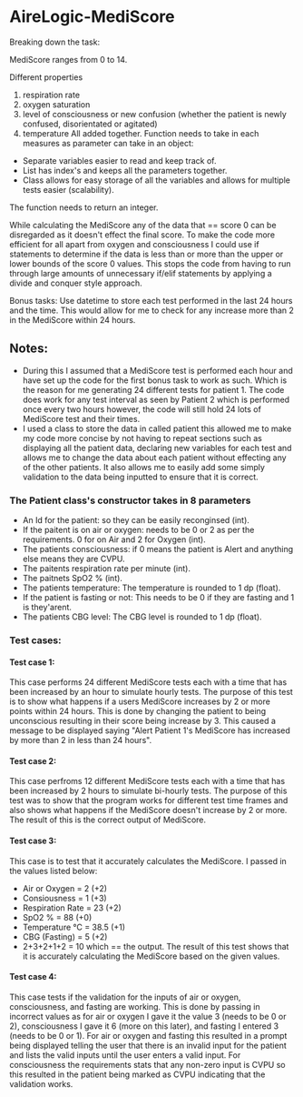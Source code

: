 # AireLogic-MediScore
Breaking down the task:

MediScore ranges from 0 to 14.

Different properties
1. respiration rate
2. oxygen saturation
3. level of consciousness or new confusion (whether the patient is newly confused, disorientated or agitated)
4. temperature
All added together.
Function needs to take in each measures as parameter can take in an object:
- Separate variables easier to read and keep track of.
- List has index's and keeps all the parameters together.
- Class allows for easy storage of all the variables and allows for multiple tests easier (scalability).

The function needs to return an integer.

While calculating the MediScore any of the data that == score 0 can be disregarded as it doesn't effect the final score.
To make the code more efficient for all apart from oxygen and consciousness I could use if statements to determine if the data
is less than or more than the upper or lower bounds of the score 0 values. This stops the code from having to run through large amounts
of unnecessary if/elif statements by applying a divide and conquer style approach.

Bonus tasks:
Use datetime to store each test performed in the last 24 hours and the time. This would allow for me to check for any increase
more than 2 in the MediScore within 24 hours.

## Notes:
- During this I assumed that a MediScore test is performed each hour and have set up the code for the first bonus task to work as such. Which is the reason for me generating 24 different tests for patient 1. The code does work for any test interval as seen by Patient 2 which is performed once every two hours however, the code will still hold 24 lots of MediScore test and their times.
- I used a class to store the data in called patient this allowed me to make my code more concise by not having to repeat sections such as displaying all the patient data, declaring new variables for each test and allows me to change the data about each patient without effecting any of the other patients. It also allows me to easily add some simply validation to the data being inputted to ensure that it is correct.

### The Patient class's constructor takes in 8 parameters
- An Id for the patient: so they can be easily reconginsed (int).
- If the paitent is on air or oxygen: needs to be 0 or 2 as per the requirements. 0 for on Air and 2 for Oxygen (int).
- The patients consciousness: if 0 means the patient is Alert and anything else means they are CVPU.
- The paitents respiration rate per minute (int).
- The paitnets SpO2 % (int).
- The patients temperature: The temperature is rounded to 1 dp (float).
- If the patient is fasting or not: This needs to be 0 if they are fasting and 1 is they'arent.
- The patients CBG level: The CBG level is rounded to 1 dp (float).

### Test cases:

#### Test case 1:
This case performs 24 different MediScore tests each with a time that has been increased by an hour to simulate hourly tests. The purpose of this test is to show what happens if a users MediScore increases by 2 or more points within 24 hours. This is done by changing the patient to being unconscious resulting in their score being increase by 3. This caused a message to be displayed saying "Alert Patient 1's MediScore has increased by more than 2 in less than 24 hours".

#### Test case 2:
This case perfroms 12 different MediScore tests each with a time that has been increased by 2 hours to simulate bi-hourly tests. The purpose of this test was to show that the program works for different test time frames and also shows what happens if the MediScore doesn't increase by 2 or more. The result of this is the correct output of MediScore.

#### Test case 3:
This case is to test that it accurately calculates the MediScore. I passed in the values listed below:
- Air or Oxygen = 2 (+2)
- Consiousness = 1 (+3)
- Respiration Rate = 23 (+2)
- SpO2 % = 88 (+0)
- Temperature °C = 38.5 (+1)
- CBG (Fasting) = 5 (+2)
- 2+3+2+1+2 = 10 which == the output.
The result of this test shows that it is accurately calculating the MediScore based on the given values.

#### Test case 4:
This case tests if the validation for the inputs of air or oxygen, consciousness, and fasting are working. This is done by passing in incorrect values as for air or oxygen I gave it the value 3 (needs to be 0 or 2), consciousness I gave it 6 (more on this later), and fasting I entered 3 (needs to be 0 or 1). For air or oxygen and fasting this resulted in a prompt being displayed telling the user that there is an invalid input for the patient and lists the valid inputs until the user enters a valid input. For consciousness the requirements stats that any non-zero input is CVPU so this resulted in the patient being marked as CVPU indicating that the validation works.
